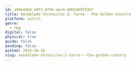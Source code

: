 ```yaml
---
id: a9de4db4-a9f3-4f9b-aec4-48b5db9f53bf
title: Xenoblade Chronicles 2: Torna ~ The Golden Country
platform: switch
genre:
  - rpg
digital: false
physical: true
guide: false
pending: false
posted: 2018-10-16
slug: xenoblade-chronicles-2-torna-~-the-golden-country
---
```

